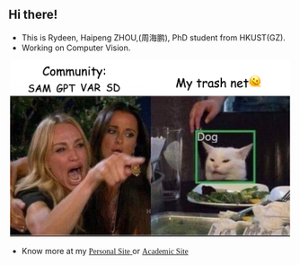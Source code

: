 ## Hi there!
* This is Rydeen, Haipeng ZHOU,(周海鹏), PhD student from HKUST(GZ).<br>
* Working on Computer Vision.<br>
<center>
  <img src="https://github.com/lesslie856/lesslie856.github.io/blob/main/caprice_fig/meme_net.png" width="500" title=":p">
</center>

* Know more at my <a href="https://rydeen856.site/"><font face="Maiandra GD">Personal Site</font> </a> or <a href="https://haipengzhou856.github.io/"><font face="Maiandra GD">Academic Site</font> </a>
        </div> <br>

<!--
**haipengzhou856/haipengzhou856** is a ✨ _special_ ✨ repository because its `README.md` (this file) appears on your GitHub profile.

Here are some ideas to get you started:

- 🔭 I’m currently working on ...
- 🌱 I’m currently learning ...
- 👯 I’m looking to collaborate on ...
- 🤔 I’m looking for help with ...
- 💬 Ask me about ...
- 📫 How to reach me: ...
- 😄 Pronouns: ...
- ⚡ Fun fact: ...
-->
